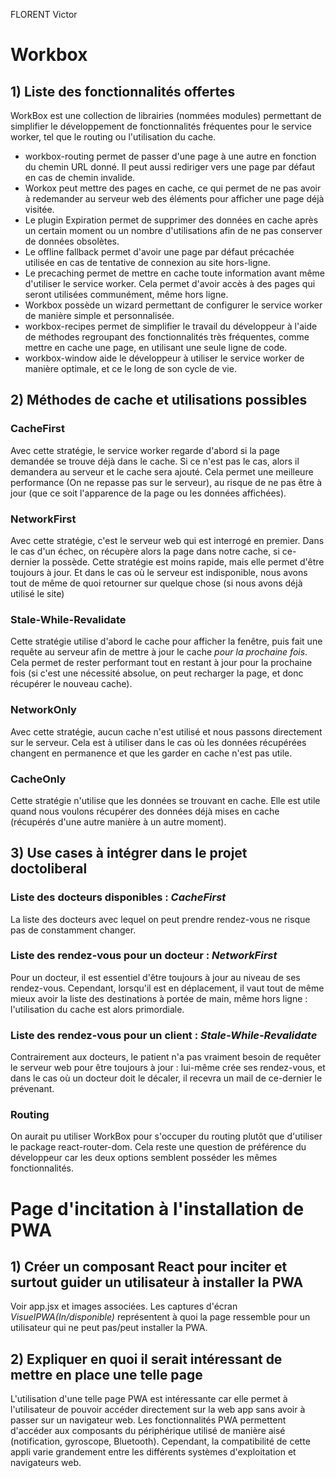 FLORENT Victor

# Workbox
 
## 1) Liste des fonctionnalités offertes
WorkBox est une collection de librairies (nommées modules) permettant de simplifier le développement de fonctionnalités fréquentes pour le service worker, tel que le routing ou l'utilisation du cache.
<ul>
<li>workbox-routing permet de passer d'une page à une autre en fonction du chemin URL donné. Il peut aussi rediriger vers une page par défaut en cas de chemin invalide.</li>
<li>Workox peut mettre des pages en cache, ce qui permet de ne pas avoir à redemander au serveur web des éléments pour afficher une page déjà visitée.</li>
<li>Le plugin Expiration permet de supprimer des données en cache après un certain moment ou un nombre d'utilisations afin de ne pas conserver de données obsolètes.</li>
<li>Le offline fallback permet d'avoir une page par défaut précachée utilisée en cas de tentative de connexion au site hors-ligne.</li>
<li>Le precaching permet de mettre en cache toute information avant même d'utiliser le service worker. Cela permet d'avoir accès à des pages qui seront utilisées communément, même hors ligne.</li>
<li>Workbox possède un wizard permettant de configurer le service worker de manière simple et personnalisée.</li>
<li>workbox-recipes permet de simplifier le travail du développeur à l'aide de méthodes regroupant des fonctionnalités très fréquentes, comme mettre en cache une page, en utilisant une seule ligne de code.</li>
<li>workbox-window aide le développeur à utiliser le service worker de manière optimale, et ce le long de son cycle de vie.</li>
</ul>

## 2) Méthodes de cache et utilisations possibles
### CacheFirst
Avec cette stratégie, le service worker regarde d'abord si la page demandée se trouve déjà dans le cache. Si ce n'est pas le cas, alors il demandera au serveur et le cache sera ajouté. Cela permet une meilleure performance (On ne repasse pas sur le serveur), au risque de ne pas être à jour (que ce soit l'apparence de la page ou les données affichées).
### NetworkFirst
Avec cette stratégie, c'est le serveur web qui est interrogé en premier. Dans le cas d'un échec, on récupère alors la page dans notre cache, si ce-dernier la possède. Cette stratégie est moins rapide, mais elle permet d'être toujours à jour. Et dans le cas où le serveur est indisponible, nous avons tout de même de quoi retourner sur quelque chose (si nous avons déjà utilisé le site)
### Stale-While-Revalidate
Cette stratégie utilise d'abord le cache pour afficher la fenêtre, puis fait une requête au serveur afin de mettre à jour le cache <em>pour la prochaine fois</em>. Cela permet de rester performant tout en restant à jour pour la prochaine fois (si c'est une nécessité absolue, on peut recharger la page, et donc récupérer le nouveau cache).
### NetworkOnly
Avec cette stratégie, aucun cache n'est utilisé et nous passons directement sur le serveur. Cela est à utiliser dans le cas où les données récupérées changent en permanence et que les garder en cache n'est pas utile.
### CacheOnly
Cette stratégie n'utilise que les données se trouvant en cache. Elle est utile quand nous voulons récupérer des données déjà mises en cache (récupérés d'une autre manière à un autre moment).

## 3) Use cases à intégrer dans le projet doctoliberal
### Liste des docteurs disponibles : <em>CacheFirst</em>
La liste des docteurs avec lequel on peut prendre rendez-vous ne risque pas de constamment changer. 
### Liste des rendez-vous pour un docteur : <em>NetworkFirst</em>
Pour un docteur, il est essentiel d'être toujours à jour au niveau de ses rendez-vous. Cependant, lorsqu'il est en déplacement, il vaut tout de même mieux avoir la liste des destinations à portée de main, même hors ligne : l'utilisation du cache est alors primordiale.
### Liste des rendez-vous pour un client : <em>Stale-While-Revalidate</em>
Contrairement aux docteurs, le patient n'a pas vraiment besoin de requêter le serveur web pour être toujours à jour : lui-même crée ses rendez-vous, et dans le cas où un docteur doit le décaler, il recevra un mail de ce-dernier le prévenant.
### Routing
On aurait pu utiliser WorkBox pour s'occuper du routing plutôt que d'utiliser le package react-router-dom. Cela reste une question de préférence du développeur car les deux options semblent posséder les mêmes fonctionnalités.

# Page d'incitation à l'installation de PWA

## 1) Créer un composant React pour inciter et surtout guider un utilisateur à installer la PWA
Voir app.jsx et images associées. Les captures d'écran <em>VisuelPWA(In/disponible)</em> représentent à quoi la page ressemble pour un utilisateur qui ne peut pas/peut installer la PWA.

## 2) Expliquer en quoi il serait intéressant de mettre en place une telle page
L'utilisation d'une telle page PWA est intéressante car elle permet à l'utilisateur de pouvoir accéder directement sur la web app sans avoir à passer sur un navigateur web. Les fonctionnalités PWA permettent d'accéder aux composants du périphérique utilisé de manière aisé (notification, gyroscope, Bluetooth). Cependant, la compatibilité de cette appli varie grandement entre les différents systèmes d'exploitation et navigateurs web.